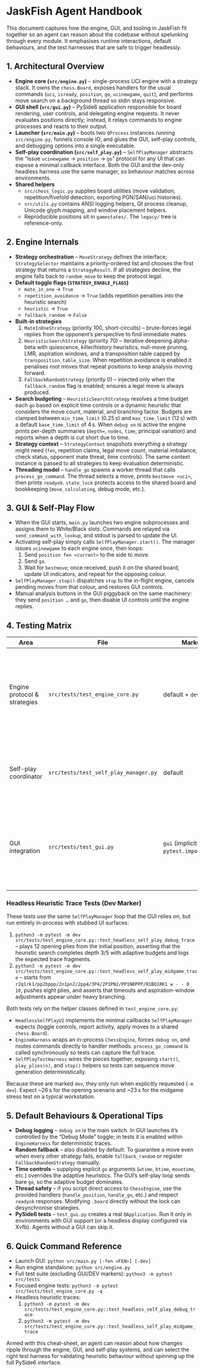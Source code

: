 # JaskFish Agent Handbook

This document captures how the engine, GUI, and tooling in JaskFish fit together so an agent can reason about the codebase without spelunking through every module. It emphasises runtime interactions, default behaviours, and the test harnesses that are safe to trigger headlessly.

## 1. Architectural Overview
- **Engine core (`src/engine.py`)** – single-process UCI engine with a strategy stack. It owns the `chess.Board`, exposes handlers for the usual commands (`uci`, `isready`, `position`, `go`, `ucinewgame`, `quit`), and performs move search on a background thread so stdin stays responsive.
- **GUI shell (`src/gui.py`)** – PySide6 application responsible for board rendering, user controls, and delegating engine requests. It never evaluates positions directly; instead, it relays commands to engine processes and reacts to their output.
- **Launcher (`src/main.py`)** – boots two `QProcess` instances running `src/engine.py`, funnels console IO, and glues the GUI, self-play controls, and debugging options into a single executable.
- **Self-play coordination (`src/self_play.py`)** – `SelfPlayManager` abstracts the “issue `ucinewgame` → `position` → `go`” protocol for any UI that can expose a minimal callback interface. Both the GUI and the dev-only headless harness use the same manager, so behaviour matches across environments.
- **Shared helpers**
  - `src/chess_logic.py` supplies board utilities (move validation, repetition/fivefold detection, exporting PGN/SAN/uci histories).
  - `src/utils.py` contains ANSI logging helpers, Qt process cleanup, Unicode glyph mapping, and window placement helpers.
  - Reproducible positions sit in `gamestates/`. The `legacy/` tree is reference-only.

## 2. Engine Internals
- **Strategy orchestration** – `MoveStrategy` defines the interface; `StrategySelector` maintains a priority-ordered list and chooses the first strategy that returns a `StrategyResult`. If all strategies decline, the engine falls back to `random_move` to keep the protocol legal.
- **Default toggle flags (`STRATEGY_ENABLE_FLAGS`)**
  - `mate_in_one` → `True`
  - `repetition_avoidance` → `True` (adds repetition penalties into the heuristic search)
  - `heuristic` → `True`
  - `fallback_random` → `False`
- **Built-in strategies**
  1. `MateInOneStrategy` (priority 100, short-circuits) – brute-forces legal replies from the opponent’s perspective to find immediate mates.
  2. `HeuristicSearchStrategy` (priority 70) – iterative deepening alpha-beta with quiescence, killer/history heuristics, null-move pruning, LMR, aspiration windows, and a transposition table capped by `transposition_table_size`. When repetition avoidance is enabled it penalises root moves that repeat positions to keep analysis moving forward.
  3. `FallbackRandomStrategy` (priority 0) – injected only when the `fallback_random` flag is enabled; ensures a legal move is always produced.
- **Search budgeting** – `HeuristicSearchStrategy` resolves a time budget each `go` based on explicit time controls or a dynamic heuristic that considers the move count, material, and branching factor. Budgets are clamped between `min_time_limit` (0.25 s) and `max_time_limit` (12 s) with a default `base_time_limit` of 4 s. When `debug on` is active the engine prints per-depth summaries (`depth=`, `nodes`, `time`, principal variation) and reports when a depth is cut short due to time.
- **Strategy context** – `StrategyContext` snapshots everything a strategy might need (`fen`, repetition claims, legal move count, material imbalance, check status, opponent mate threat, time controls). The same context instance is passed to all strategies to keep evaluation deterministic.
- **Threading model** – `handle_go` spawns a worker thread that calls `process_go_command`. The thread selects a move, prints `bestmove <uci>`, then prints `readyok`. `state_lock` protects access to the shared board and bookkeeping (`move_calculating`, debug mode, etc.).

## 3. GUI & Self-Play Flow
- When the GUI starts, `main.py` launches two engine subprocesses and assigns them to White/Black slots. Commands are relayed via `send_command_with_lookup`, and stdout is parsed to update the UI.
- Activating self-play simply calls `SelfPlayManager.start()`. The manager issues `ucinewgame` to each engine once, then loops:
  1. Send `position fen <current>` to the side to move.
  2. Send `go`.
  3. Wait for `bestmove`; once received, push it on the shared board, update UI indicators, and repeat for the opposing colour.
- `SelfPlayManager.stop()` dispatches `stop` to the in-flight engine, cancels pending moves from that colour, and restores GUI controls.
- Manual analysis buttons in the GUI piggyback on the same machinery: they send `position …` and `go`, then disable UI controls until the engine replies.

## 4. Testing Matrix
| Area | File | Markers | Notes |
| --- | --- | --- | --- |
| Engine protocol & strategies | `src/tests/test_engine_core.py` | default + `dev` | Covers UCI handlers, strategy registration, time-control parsing, context snapshots, and heuristic instrumentation. Dev-only tests drive full self-play cycles.
| Self-play coordinator | `src/tests/test_self_play_manager.py` | default | Uses stub engines to confirm alternating requests, stop semantics, and engine reassignment.
| GUI integration | `src/tests/test_gui.py` | `gui` (implicit via `pytest.importorskip`) | Requires PySide6 and a display (or a virtual framebuffer). Exercises layout, move interaction, promotion dialog, and export actions.

### Headless Heuristic Trace Tests (Dev Marker)
These tests use the same `SelfPlayManager` loop that the GUI relies on, but run entirely in-process with stubbed UI surfaces:
1. `python3 -m pytest -m dev src/tests/test_engine_core.py::test_headless_self_play_debug_trace` – plays 12 opening plies from the initial position, asserting that the heuristic search completes depth 3/5 with adaptive budgets and logs the expected trace fragments.
2. `python3 -m pytest -m dev src/tests/test_engine_core.py::test_headless_self_play_midgame_trace` – starts from `r2q1rk1/pp2bppp/2n1pn2/2pp4/3P4/2P1PN2/PP1NBPPP/R1BQ1RK1 w - - 0 10`, pushes eight plies, and asserts that timeouts and aspiration-window adjustments appear under heavy branching.

Both tests rely on the helper classes defined in `test_engine_core.py`:
- `HeadlessSelfPlayUI` implements the minimal callbacks `SelfPlayManager` expects (toggle controls, report activity, apply moves to a shared `chess.Board`).
- `EngineHarness` wraps an in-process `ChessEngine`, forces `debug on`, and routes commands directly to handler methods. `process_go_command` is called synchronously so tests can capture the full trace.
- `SelfPlayTestHarness` wires the pieces together, exposing `start()`, `play_plies(n)`, and `stop()` helpers so tests can sequence move generation deterministically.

Because these are marked `dev`, they only run when explicitly requested (`-m dev`). Expect ~26 s for the opening scenario and ~23 s for the midgame stress test on a typical workstation.

## 5. Default Behaviours & Operational Tips
- **Debug logging** – `debug on` is the main switch. In GUI launches it’s controlled by the “Debug Mode” toggle; in tests it is enabled within `EngineHarness` for deterministic traces.
- **Random fallback** – also disabled by default. To guarantee a move even when every other strategy fails, enable `fallback_random` or register `FallbackRandomStrategy` manually.
- **Time controls** – supplying explicit `go` arguments (`wtime`, `btime`, `movetime`, etc.) overrides the adaptive heuristics. The GUI’s self-play loop sends bare `go`, so the adaptive budget dominates.
- **Thread safety** – if you script direct access to `ChessEngine`, use the provided handlers (`handle_position`, `handle_go`, etc.) and respect `readyok` responses. Modifying `.board` directly without the lock can desynchronise strategies.
- **PySide6 tests** – `test_gui.py` creates a real `QApplication`. Run it only in environments with GUI support (or a headless display configured via Xvfb). Agents without a GUI can skip it.

## 6. Quick Command Reference
- Launch GUI: `python src/main.py [-fen <FEN>] [-dev]`
- Run engine standalone: `python src/engine.py`
- Full test suite (excluding GUI/DEV markers): `python3 -m pytest src/tests`
- Focused engine tests: `python3 -m pytest src/tests/test_engine_core.py -q`
- Headless heuristic traces: 
  1. `python3 -m pytest -m dev src/tests/test_engine_core.py::test_headless_self_play_debug_trace`
  2. `python3 -m pytest -m dev src/tests/test_engine_core.py::test_headless_self_play_midgame_trace`

Armed with this cheat-sheet, an agent can reason about how changes ripple through the engine, GUI, and self-play systems, and can select the right test harness for validating heuristic behaviour without spinning up the full PySide6 interface.
